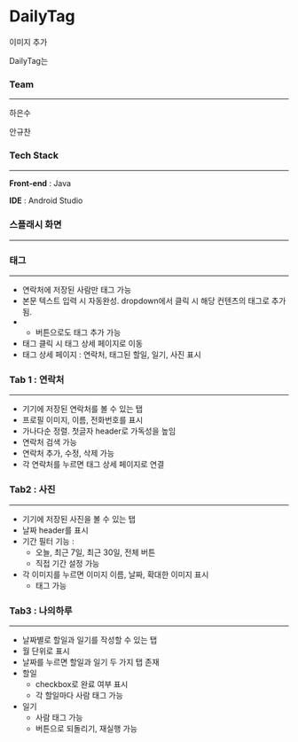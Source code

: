 # DailyTag

이미지 추가 

DailyTag는 


### Team

---

하은수

안규찬


### Tech Stack

---

**Front-end** : Java

**IDE** : Android Studio



### 스플래시 화면

---

### 태그

---

- 연락처에 저장된 사람만 태그 가능
- 본문 텍스트 입력 시 자동완성. dropdown에서 클릭 시 해당 컨텐츠의 태그로 추가됨.
- + 버튼으로도 태그 추가 가능
- 태그 클릭 시 태그 상세 페이지로 이동
- 태그 상세 페이지 : 연락처, 태그된 할일, 일기, 사진 표시

### Tab 1 : 연락처

---

- 기기에 저장된 연락처를 볼 수 있는 탭
- 프로필 이미지, 이름, 전화번호를 표시
- 가나다순 정렬. 첫글자 header로 가독성을 높임
- 연락처 검색 가능
- 연락처 추가, 수정, 삭제 가능
- 각 연락처를 누르면 태그 상세 페이지로 연결

### Tab2 : 사진

---

- 기기에 저장된 사진을 볼 수 있는 탭
- 날짜 header를 표시
- 기간 필터 기능 :
    - 오늘, 최근 7일, 최근 30일, 전체 버튼
    - 직접 기간 설정 가능
- 각 이미지를 누르면 이미지 이름, 날짜, 확대한 이미지 표시
    - 태그 가능

### Tab3 : 나의하루

---

- 날짜별로 할일과 일기를 작성할 수 있는 탭
- 월 단위로 표시
- 날짜를 누르면 할일과 일기 두 가지 탭 존재
- 할일
    - checkbox로 완료 여부 표시
    - 각 할일마다 사람 태그 가능
- 일기
    - 사람 태그 가능
    - 버튼으로 되돌리기, 재실행 가능
